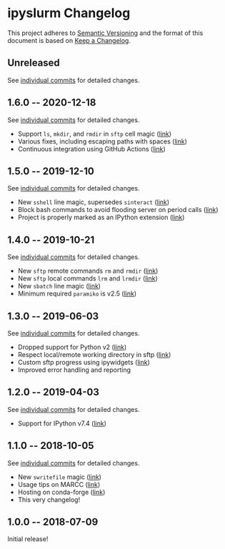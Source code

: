 # ipyslurm Changelog

This project adheres to [Semantic Versioning](http://semver.org/spec/v2.0.0.html)
and the format of this document is based on [Keep a Changelog](http://keepachangelog.com/en/1.0.0/).

## Unreleased
See [individual commits](https://github.com/auneri/ipyslurm/compare/v1.6.0...master) for detailed changes.

## 1.6.0 -- 2020-12-18
See [individual commits](https://github.com/auneri/ipyslurm/compare/v1.5.0...v1.6.0) for detailed changes.
* Support `ls`, `mkdir`, and `rmdir` in `sftp` cell magic ([link](https://github.com/auneri/ipyslurm/commit/5896e26))
* Various fixes, including escaping paths with spaces ([link](https://github.com/auneri/ipyslurm/commit/cea8407))
* Continuous integration using GitHub Actions ([link](https://github.com/auneri/ipyslurm/commit/08ec92a))

## 1.5.0 -- 2019-12-10
See [individual commits](https://github.com/auneri/ipyslurm/compare/v1.4.0...v1.5.0) for detailed changes.
* New `sshell` line magic, supersedes `sinteract` ([link](https://github.com/auneri/ipyslurm/commit/c5fa56f))
* Block bash commands to avoid flooding server on period calls ([link](https://github.com/auneri/ipyslurm/commit/cd5034e))
* Project is properly marked as an IPython extension ([link](https://github.com/auneri/ipyslurm/commit/f42c812))

## 1.4.0 -- 2019-10-21
See [individual commits](https://github.com/auneri/ipyslurm/compare/v1.3.0...v1.4.0) for detailed changes.
* New `sftp` remote commands `rm` and `rmdir` ([link](https://github.com/auneri/ipyslurm/commit/73f680d))
* New `sftp` local commands `lrm` and `lrmdir` ([link](https://github.com/auneri/ipyslurm/commit/8e4256a))
* New `sbatch` line magic ([link](https://github.com/auneri/ipyslurm/commit/cac3fed))
* Minimum required `paramiko` is v2.5 ([link](https://github.com/auneri/ipyslurm/commit/f26612e))

## 1.3.0 -- 2019-06-03
See [individual commits](https://github.com/auneri/ipyslurm/compare/v1.2.0...v1.3.0) for detailed changes.
* Dropped support for Python v2 ([link](https://github.com/auneri/ipyslurm/commit/c9fadd1))
* Respect local/remote working directory in sftp ([link](https://github.com/auneri/ipyslurm/commit/64dec86))
* Custom sftp progress using ipywidgets ([link](https://github.com/auneri/ipyslurm/commit/009736a))
* Improved error handling and reporting

## 1.2.0 -- 2019-04-03
See [individual commits](https://github.com/auneri/ipyslurm/compare/v1.1.0...v1.2.0) for detailed changes.
* Support for IPython v7.4 ([link](https://github.com/auneri/ipyslurm/commit/f50df94))

## 1.1.0 -- 2018-10-05
See [individual commits](https://github.com/auneri/ipyslurm/compare/v1.0.0...v1.1.0) for detailed changes.
* New `swritefile` magic ([link](https://github.com/auneri/ipyslurm/commit/4206b5a))
* Usage tips on MARCC ([link](https://github.com/auneri/ipyslurm/commit/09edb73))
* Hosting on conda-forge ([link](https://github.com/auneri/ipyslurm/issues/2))
* This very changelog!

## 1.0.0 -- 2018-07-09
Initial release!

